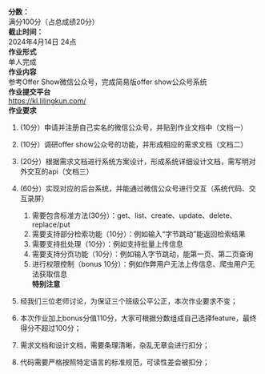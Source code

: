 **分数：**  
满分100分（占总成绩20分）  
**截止时间：**  
2024年4月14日 24点  
**作业形式**  
单人完成  
**作业内容**  
参考Offer Show微信公众号，完成简易版offer show公众号系统  
**作业提交平台**  
https://kl.lilingkun.com/  
**作业要求**  
1. (10分）申请并注册自己实名的微信公众号，并贴到作业文档中（文档一）  
2. (10分）调研offer show公众号的功能，并形成相应的需求文档（文档二）  
3. (20分）根据需求文档进行系统方案设计，形成系统详细设计文档，需写明对外交互的api（文档三）  
4. (60分）实现对应的后台系统，并能通过微信公众号进行交互（系统代码、交互录屏）  
	1. 需要包含标准方法(30分）：get、list、create、update、delete、replace/put  
	2. 需要支持部分检索功能（10分）：例如输入“字节跳动”能返回检索结果  
	3. 需要支持批处理（10分）：例如支持批量上传信息  
	4. 需要支持分页功能（10分）：例如输入字节跳动，能第一页、第二页查询  
	5. 进行权限控制（bonus 10分）：例如作弊用户无法上传信息、爬虫用户无法获取信息  
**特别注意**
1. 经我们三位老师讨论，为保证三个班级公平公正，本次作业要求不变；

2. 本次作业加上bonus分值110分，大家可根据分数组成自己选择feature，最终得分不超过100分；

3. 需求文档和设计文档，需要条理清晰，杂乱无章会进行扣分；

1. 代码需要严格按照特定语言的标准规范，可读性差会被扣分；


